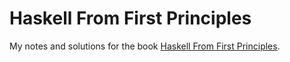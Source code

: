 # Haskell From First Principles



My notes and solutions for the book [Haskell From First Principles](https://haskellbook.com/).





